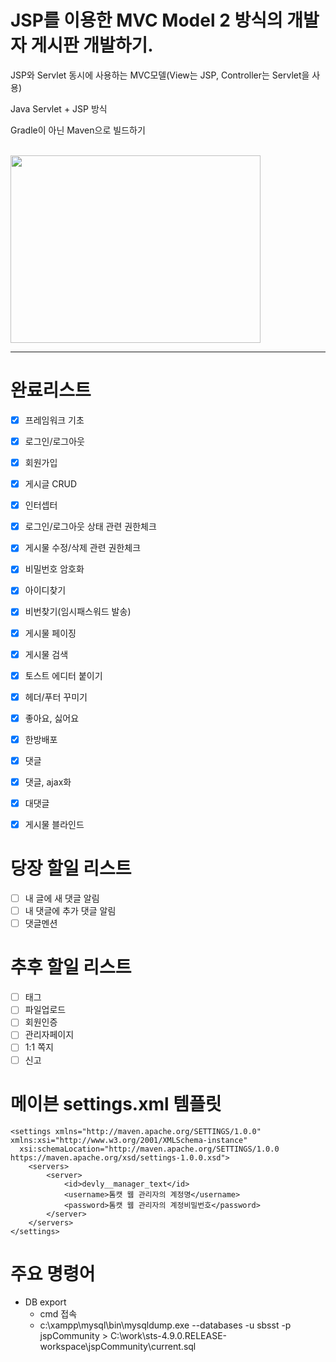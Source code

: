 # JSP를 이용한 MVC Model 2 방식의 개발자 게시판 개발하기.
 
 JSP와 Servlet 동시에 사용하는 MVC모델(View는 JSP, Controller는 Servlet을 사용)
 
 Java Servlet + JSP 방식
 
 Gradle이 아닌 Maven으로 빌드하기
 
 <br>
 
   <img src="https://mblogthumb-phinf.pstatic.net/MjAxNzEwMzBfMjkw/MDAxNTA5MzQ1NDM0ODM2.40qv0x-SJdITWEUFVSw0qzCGM1ZISOxkaC5ClBYxOMIg.TrKmJH-Y7_IX0gwqNEQYqn9WS_GEh9Bk20jMEwSJzGgg.PNG.acornedu/jsp.png?type=w800" width="400" height="300" text-align="center"/>
   
---

# 완료리스트
- [x] 프레임워크 기초
- [x] 로그인/로그아웃
- [x] 회원가입
- [x] 게시글 CRUD
- [x] 인터셉터
- [x] 로그인/로그아웃 상태 관련 권한체크
- [x] 게시물 수정/삭제 관련 권한체크
- [x] 비밀번호 암호화
- [x] 아이디찾기
- [x] 비번찾기(임시패스워드 발송)
- [x] 게시물 페이징
- [x] 게시물 검색
- [x] 토스트 에디터 붙이기
- [x] 헤더/푸터 꾸미기
- [x] 좋아요, 싫어요
- [x] 한방배포
- [x] 댓글
- [x] 댓글, ajax화
- [x] 대댓글
- [x] 게시물 블라인드


# 당장 할일 리스트
- [ ] 내 글에 새 댓글 알림
- [ ] 내 댓글에 추가 댓글 알림
- [ ] 댓글멘션

# 추후 할일 리스트
- [ ] 태그
- [ ] 파일업로드
- [ ] 회원인증
- [ ] 관리자페이지
- [ ] 1:1 쪽지
- [ ] 신고

# 메이븐 settings.xml 템플릿
```
<settings xmlns="http://maven.apache.org/SETTINGS/1.0.0" xmlns:xsi="http://www.w3.org/2001/XMLSchema-instance"
  xsi:schemaLocation="http://maven.apache.org/SETTINGS/1.0.0 https://maven.apache.org/xsd/settings-1.0.0.xsd">
    <servers>
        <server>
            <id>devly__manager_text</id>
            <username>톰캣 웹 관리자의 계정명</username>
            <password>톰캣 웹 관리자의 계정비밀번호</password>
        </server>
    </servers>
</settings>
```

# 주요 명령어
- DB export
    - cmd 접속
    - c:\xampp\mysql\bin\mysqldump.exe --databases -u sbsst -p jspCommunity > C:\work\sts-4.9.0.RELEASE-workspace\jspCommunity\current.sql
